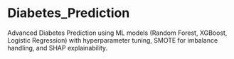 # Diabetes_Prediction
Advanced Diabetes Prediction using ML models (Random Forest, XGBoost, Logistic Regression) with hyperparameter tuning, SMOTE for imbalance handling, and SHAP explainability.
